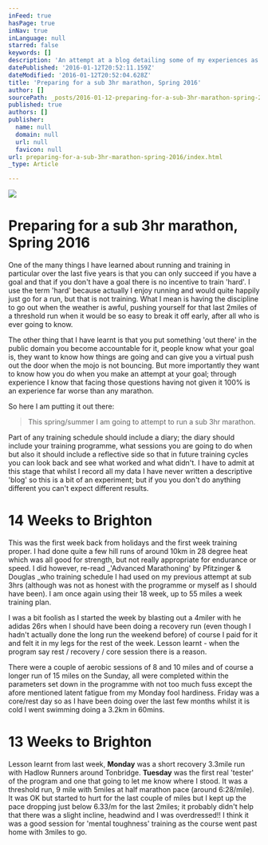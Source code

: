 ```yaml
---
inFeed: true
hasPage: true
inNav: true
inLanguage: null
starred: false
keywords: []
description: 'An attempt at a blog detailing some of my experiences as I prepare for a sub 3 hour marathon  '
datePublished: '2016-01-12T20:52:11.159Z'
dateModified: '2016-01-12T20:52:04.628Z'
title: 'Preparing for a sub 3hr marathon, Spring 2016'
author: []
sourcePath: _posts/2016-01-12-preparing-for-a-sub-3hr-marathon-spring-2016.md
published: true
authors: []
publisher:
  name: null
  domain: null
  url: null
  favicon: null
url: preparing-for-a-sub-3hr-marathon-spring-2016/index.html
_type: Article

---
```

![](https://the-grid-user-content.s3-us-west-2.amazonaws.com/3fd49f53-bb00-40be-be69-38358568bdc2.jpg)

# Preparing for a sub 3hr marathon, Spring 2016

One of the many things I have learned about running and training in particular over the last five years is that you can only succeed if you have a goal and that if you don't have a goal there is no incentive to train 'hard'. I use the term 'hard' because actually I enjoy running and would quite happily just go for a run, but that is not training. What I mean is having the discipline to go out when the weather is awful, pushing yourself for that last 2miles of a threshold run when it would be so easy to break it off early, after all who is ever going to know.

The other thing that I have learnt is that you put something 'out there' in the public domain you become accountable for it, people know what your goal is, they want to know how things are going and can give you a virtual push out the door when the mojo is not bouncing. But more importantly they want to know how you do when you make an attempt at your goal; through experience I know that facing those questions having not given it 100% is an experience far worse than any marathon.

So here I am putting it out there: 
> 
> This spring/summer I am going to attempt to run a sub 3hr marathon.

Part of any training schedule should include a diary; the diary should include your training programme, what sessions you are going to do when but also it should include a reflective side so that in future training cycles you can look back and see what worked and what didn't. I have to admit at this stage that whilst I record all my data I have never written a descriptive 'blog' so this is a bit of an experiment; but if you you don't do anything different you can't expect different results.

# 14 Weeks to Brighton

This was the first week back from holidays and the first week training proper. I had done quite a few hill runs of around 10km in 28 degree heat which was all good for strength, but not really appropriate for endurance or speed. I did however, re-read _'Advanced Marathoning' by Pfitzinger & Douglas _who training schedule I had used on my previous attempt at sub 3hrs (although was not as honest with the programme or myself as I should have been). I am once again using their 18 week, up to 55 miles a week training plan.

I was a bit foolish as I started the week by blasting out a 4miler with he adidas 26rs when I should have been doing a recovery run (even though I hadn't actually done the long run the weekend before) of course I paid for it and felt it in my legs for the rest of the week. Lesson learnt - when the program say rest / recovery / core session there is a reason. 

There were a couple of aerobic sessions of 8 and 10 miles and of course a longer run of 15 miles on the Sunday, all were completed within the parameters set down in the programme with not too much fuss except the afore mentioned latent fatigue from my Monday fool hardiness. Friday was a core/rest day so as I have been doing over the last few months whilst it is cold I went swimming doing a 3.2km in 60mins.

# 13 Weeks to Brighton

Lesson learnt from last week, **Monday** was a short recovery 3.3mile run with Hadlow Runners around Tonbridge. **Tuesday** was the first real 'tester' of the program and one that going to let me know where I stood. It was a threshold run, 9 mile with 5miles at half marathon pace (around 6:28/mile). It was OK but started to hurt for the last couple of miles but I kept up the pace dropping just below 6.33/m for the last 2miles; it probably didn't help that there was a slight incline, headwind and I was overdressed!! I think it was a good session for 'mental toughness' training as the course went past home with 3miles to go.